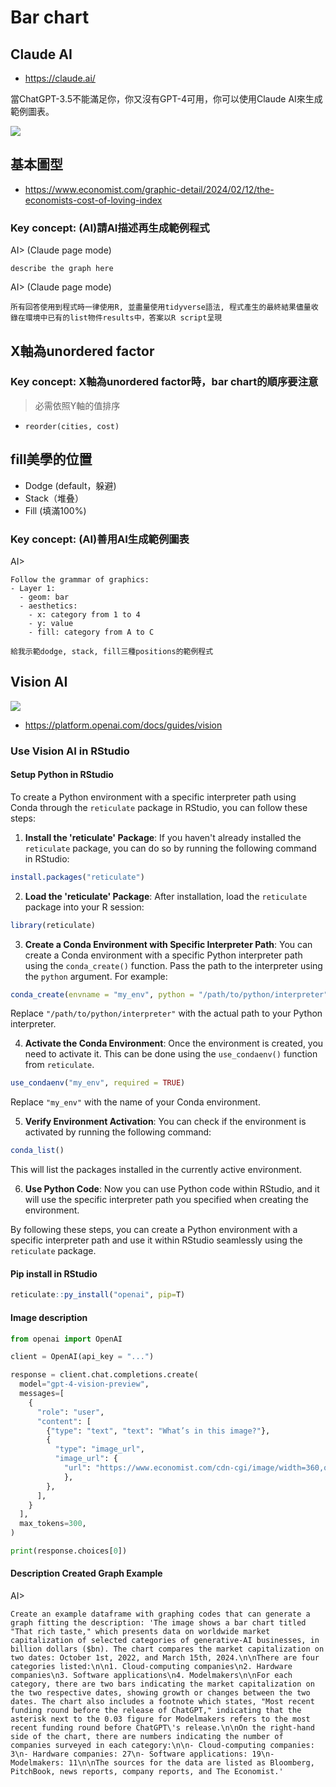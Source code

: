 # Bar chart

## Claude AI
 
- <https://claude.ai/>

當ChatGPT-3.5不能滿足你，你又沒有GPT-4可用，你可以使用Claude AI來生成範例圖表。

![](../img/2024-03-19-08-04-18.png)

## 基本圖型

- <https://www.economist.com/graphic-detail/2024/02/12/the-economists-cost-of-loving-index>

### Key concept: (AI)請AI描述再生成範例程式

AI> (Claude page mode)
```
describe the graph here
```

AI> (Claude page mode)
```
所有回答使用到程式時一律使用R, 並盡量使用tidyverse語法, 程式產生的最終結果儘量收錄在環境中已有的list物件results中，答案以R script呈現
```
## X軸為unordered factor

### Key concept: X軸為unordered factor時，bar chart的順序要注意

> 必需依照Y軸的值排序

- `reorder(cities, cost)`

## fill美學的位置

- Dodge (default，躲避)
- Stack（堆叠）
- Fill (填滿100%)

### Key concept: (AI)善用AI生成範例圖表

AI> 
```
Follow the grammar of graphics:
- Layer 1:
  - geom: bar
  - aesthetics:
    - x: category from 1 to 4
    - y: value
    - fill: category from A to C

給我示範dodge, stack, fill三種positions的範例程式
```

## Vision AI 

![](../img/2024-03-19-13-02-40.png)

- <https://platform.openai.com/docs/guides/vision>

### Use Vision AI in RStudio

#### Setup Python in RStudio
To create a Python environment with a specific interpreter path using Conda through the `reticulate` package in RStudio, you can follow these steps:

1. **Install the 'reticulate' Package**: If you haven't already installed the `reticulate` package, you can do so by running the following command in RStudio:

```R
install.packages("reticulate")
```

2. **Load the 'reticulate' Package**: After installation, load the `reticulate` package into your R session:

```R
library(reticulate)
```

3. **Create a Conda Environment with Specific Interpreter Path**: You can create a Conda environment with a specific Python interpreter path using the `conda_create()` function. Pass the path to the interpreter using the `python` argument. For example:

```R
conda_create(envname = "my_env", python = "/path/to/python/interpreter")
```

Replace `"/path/to/python/interpreter"` with the actual path to your Python interpreter.

4. **Activate the Conda Environment**: Once the environment is created, you need to activate it. This can be done using the `use_condaenv()` function from `reticulate`.

```R
use_condaenv("my_env", required = TRUE)
```

Replace `"my_env"` with the name of your Conda environment.

5. **Verify Environment Activation**: You can check if the environment is activated by running the following command:

```R
conda_list()
```

This will list the packages installed in the currently active environment.

6. **Use Python Code**: Now you can use Python code within RStudio, and it will use the specific interpreter path you specified when creating the environment.

By following these steps, you can create a Python environment with a specific interpreter path and use it within RStudio seamlessly using the `reticulate` package.

#### Pip install in RStudio

```R
reticulate::py_install("openai", pip=T)
```

#### Image description

```python
from openai import OpenAI

client = OpenAI(api_key = "...")

response = client.chat.completions.create(
  model="gpt-4-vision-preview",
  messages=[
    {
      "role": "user",
      "content": [
        {"type": "text", "text": "What’s in this image?"},
        {
          "type": "image_url",
          "image_url": {
            "url": "https://www.economist.com/cdn-cgi/image/width=360,quality=80,format=auto/content-assets/images/20240323_EPC824.png"
            },
        },
      ],
    }
  ],
  max_tokens=300,
)

print(response.choices[0])
```

#### Description Created Graph Example

AI>
```
Create an example dataframe with graphing codes that can generate a graph fitting the description: 'The image shows a bar chart titled "That rich taste," which presents data on worldwide market capitalization of selected categories of generative-AI businesses, in billion dollars ($bn). The chart compares the market capitalization on two dates: October 1st, 2022, and March 15th, 2024.\n\nThere are four categories listed:\n\n1. Cloud-computing companies\n2. Hardware companies\n3. Software applications\n4. Modelmakers\n\nFor each category, there are two bars indicating the market capitalization on the two respective dates, showing growth or changes between the two dates. The chart also includes a footnote which states, "Most recent funding round before the release of ChatGPT," indicating that the asterisk next to the 0.03 figure for Modelmakers refers to the most recent funding round before ChatGPT\'s release.\n\nOn the right-hand side of the chart, there are numbers indicating the number of companies surveyed in each category:\n\n- Cloud-computing companies: 3\n- Hardware companies: 27\n- Software applications: 19\n- Modelmakers: 11\n\nThe sources for the data are listed as Bloomberg, PitchBook, news reports, company reports, and The Economist.'
```